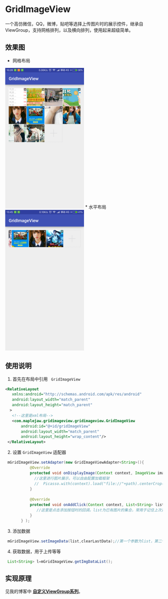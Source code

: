 ﻿# GridImageView

一个高仿微信，QQ，微博，贴吧等选择上传图片时的展示控件，继承自ViewGroup，支持网格排列，以及横向排列，使用起来超级简单。
## 效果图
* 网格布局
<img src="images/image1.png"  width="50%"/>
* 水平布局
<img src="images/image2.png"  width="50%"/>

## 使用说明
1. 首先在布局中引用 ` GridImageView`  

 ```xml
 <RelativeLayout
    xmlns:android="http://schemas.android.com/apk/res/android"
    android:layout_width="match_parent"
    android:layout_height="match_parent"
   >
    <!--这里是xml布局-->
    <com.maplejaw.gridimageview.gridimageview.GridImageView
        android:id="@+id/gridImageView"
        android:layout_width="match_parent"
        android:layout_height="wrap_content"/>
  </RelativeLayout>
 ```
2. 设置 `GridImageView` 适配器

 ``` java
  mGridImageView.setAdapter(new GridImageViewAdapter<String>(){
            @Override
            protected void onDisplayImage(Context context, ImageView imageView, String path) {
              //这里进行图片展示，可以自由配置加载框架
              //  Picasso.with(context).load("file://"+path).centerCrop().resize(400,400).into(imageView);
            }

            @Override
            protected void onAddClick(Context context, List<String> list) {
               //这里是点击添加按钮时的回调。list为已有图片的集合，常用于记住上次选择的图片
            }
        } );
 ```
3. 添加数据

 ``` java
  mGridImageView.setImageData(list,clearLastData);//第一个参数为list，第二个参数表示是否清除上次的图片集合，
 ```
4. 获取数据，用于上传等等

 ```java
  List<String> l=mGridImageView.getImgDataList();
 ```
## 实现原理
 见我的博客中 [**自定义ViewGroup系列**](http://www.maplejaw.com)。





